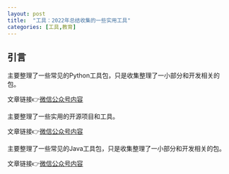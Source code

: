 ```yaml
---
layout: post
title:  "工具：2022年总结收集的一些实用工具"
categories: [工具,教育]
---
```


## 引言

主要整理了一些常见的Python工具包，只是收集整理了一小部分和开发相关的包。

文章链接👉[微信公众号内容](https://mp.weixin.qq.com/s?__biz=MzkxMzI5NzIwNQ==&mid=2247484020&idx=1&sn=be8b926d7491fd226b1c5218191d7eb1&chksm=c17e982ef6091138d25224172a05e081880fb553222f41436acaaa7ca9a71a52967d7af36d9e&token=807558937&lang=zh_CN#rd)


主要整理了一些实用的开源项目和工具。

文章链接👉[微信公众号内容](https://mp.weixin.qq.com/s?__biz=MzkxMzI5NzIwNQ==&mid=2247484110&idx=1&sn=cd70c67f14353e16488bc5ea2fe0949e&chksm=c17e9894f6091182b2cfa4b08cbd42767bdb3353c32b05e9cd0ea83ec624f7d81fc8cb035e48&token=807558937&lang=zh_CN#rd)


主要整理了一些常见的Java工具包，只是收集整理了一小部分和开发相关的包。

文章链接👉[微信公众号内容](https://mp.weixin.qq.com/s?__biz=MzkxMzI5NzIwNQ==&mid=2247484167&idx=1&sn=7a51b5effa5168ccef3e511ceb1f2b9d&chksm=c17e995df609104bd501e118194b25bcc61f4a41b9cdb4cf9c35543a4cda97bb95ea29ee0ec8&token=807558937&lang=zh_CN#rd)
